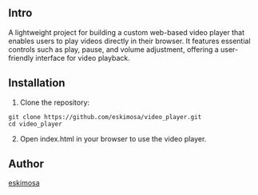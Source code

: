 Intro
--

A lightweight project for building a custom web-based video player that enables users to play videos directly in their browser. It features essential controls such as play, pause, and volume adjustment, offering a user-friendly interface for video playback.

Installation
--

1. Clone the repository:
```shall
git clone https://github.com/eskimosa/video_player.git
cd video_player
```
2. Open index.html in your browser to use the video player.

Author
--

[eskimosa](https://github.com/eskimosa/)
